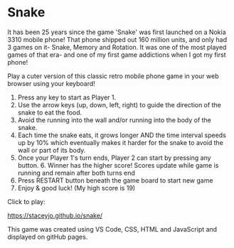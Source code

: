# Snake
It has been 25 years since the game 'Snake' was first launched on a Nokia 3310 mobile phone!
That phone shipped out 160 million units, and only had 3 games on it- Snake, Memory and Rotation. It was one of the most played games of that era- and one of my first game addictions when I got my first phone!

Play a cuter version of this classic retro mobile phone game in your web browser using your keyboard! 

1. Press any key to start as Player 1. 
2. Use the arrow keys (up, down, left, right) to guide the direction of the snake to eat the food.
3. Avoid the running into the wall and/or running into the body of the snake. 
4. Each time the snake eats, it grows longer AND the time interval speeds up by 10% which eventually makes it harder for the snake to avoid the wall or part of its body.
5. Once your Player 1's turn ends, Player 2 can start by pressing any button. 6. Winner has the higher score! Scores update while game is running and remain after both turns end
7. Press RESTART button beneath the game board to start new game
8. Enjoy & good luck! (My high score is 19)

Click to play: 

https://staceyjo.github.io/snake/

This game was created using VS Code, CSS, HTML and JavaScript and displayed on gitHub pages.

 





